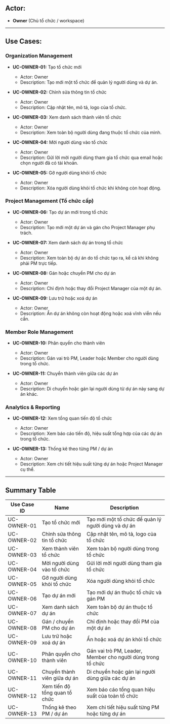 ## Actor:

- **Owner** (Chủ tổ chức / workspace)

---

## Use Cases:

### Organization Management

- **UC-OWNER-01:** Tạo tổ chức mới

  - Actor: Owner
  - Description: Tạo mới một tổ chức để quản lý người dùng và dự án.

- **UC-OWNER-02:** Chỉnh sửa thông tin tổ chức

  - Actor: Owner
  - Description: Cập nhật tên, mô tả, logo của tổ chức.

- **UC-OWNER-03:** Xem danh sách thành viên tổ chức

  - Actor: Owner
  - Description: Xem toàn bộ người dùng đang thuộc tổ chức của mình.

- **UC-OWNER-04:** Mời người dùng vào tổ chức

  - Actor: Owner
  - Description: Gửi lời mời người dùng tham gia tổ chức qua email hoặc chọn người đã có tài khoản.

- **UC-OWNER-05:** Gỡ người dùng khỏi tổ chức
  - Actor: Owner
  - Description: Xóa người dùng khỏi tổ chức khi không còn hoạt động.

### Project Management (Tổ chức cấp)

- **UC-OWNER-06:** Tạo dự án mới trong tổ chức

  - Actor: Owner
  - Description: Tạo mới một dự án và gán cho Project Manager phụ trách.

- **UC-OWNER-07:** Xem danh sách dự án trong tổ chức

  - Actor: Owner
  - Description: Xem toàn bộ dự án do tổ chức tạo ra, kể cả khi không phải PM trực tiếp.

- **UC-OWNER-08:** Gán hoặc chuyển PM cho dự án

  - Actor: Owner
  - Description: Chỉ định hoặc thay đổi Project Manager của một dự án.

- **UC-OWNER-09:** Lưu trữ hoặc xoá dự án
  - Actor: Owner
  - Description: Ẩn dự án không còn hoạt động hoặc xoá vĩnh viễn nếu cần.

### Member Role Management

- **UC-OWNER-10:** Phân quyền cho thành viên

  - Actor: Owner
  - Description: Gán vai trò PM, Leader hoặc Member cho người dùng trong tổ chức.

- **UC-OWNER-11:** Chuyển thành viên giữa các dự án
  - Actor: Owner
  - Description: Di chuyển hoặc gán lại người dùng từ dự án này sang dự án khác.

### Analytics & Reporting

- **UC-OWNER-12:** Xem tổng quan tiến độ tổ chức

  - Actor: Owner
  - Description: Xem báo cáo tiến độ, hiệu suất tổng hợp của các dự án trong tổ chức.

- **UC-OWNER-13:** Thống kê theo từng PM / dự án
  - Actor: Owner
  - Description: Xem chi tiết hiệu suất từng dự án hoặc Project Manager cụ thể.

---

## Summary Table

| Use Case ID | Name                          | Description                                                 |
| ----------- | ----------------------------- | ----------------------------------------------------------- |
| UC-OWNER-01 | Tạo tổ chức mới               | Tạo mới một tổ chức để quản lý người dùng và dự án          |
| UC-OWNER-02 | Chỉnh sửa thông tin tổ chức   | Cập nhật tên, mô tả, logo của tổ chức                       |
| UC-OWNER-03 | Xem thành viên tổ chức        | Xem toàn bộ người dùng trong tổ chức                        |
| UC-OWNER-04 | Mời người dùng vào tổ chức    | Gửi lời mời người dùng tham gia tổ chức                     |
| UC-OWNER-05 | Gỡ người dùng khỏi tổ chức    | Xóa người dùng khỏi tổ chức                                 |
| UC-OWNER-06 | Tạo dự án mới                 | Tạo mới dự án thuộc tổ chức và gán PM                       |
| UC-OWNER-07 | Xem danh sách dự án           | Xem toàn bộ dự án thuộc tổ chức                             |
| UC-OWNER-08 | Gán / chuyển PM cho dự án     | Chỉ định hoặc thay đổi PM của một dự án                     |
| UC-OWNER-09 | Lưu trữ hoặc xoá dự án        | Ẩn hoặc xoá dự án khỏi tổ chức                              |
| UC-OWNER-10 | Phân quyền cho thành viên     | Gán vai trò PM, Leader, Member cho người dùng trong tổ chức |
| UC-OWNER-11 | Chuyển thành viên giữa dự án  | Di chuyển hoặc gán lại người dùng giữa các dự án            |
| UC-OWNER-12 | Xem tiến độ tổng quan tổ chức | Xem báo cáo tổng quan hiệu suất của toàn tổ chức            |
| UC-OWNER-13 | Thống kê theo PM / dự án      | Xem chi tiết hiệu suất từng PM hoặc từng dự án              |
